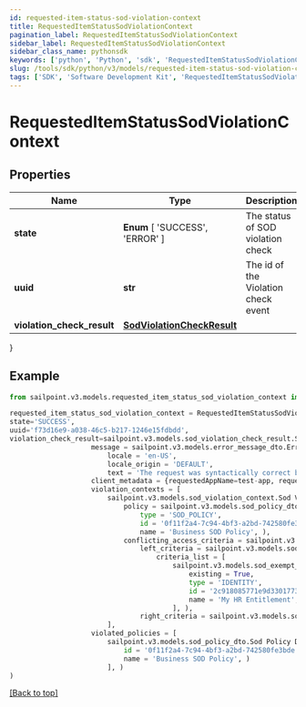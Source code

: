 ```yaml
---
id: requested-item-status-sod-violation-context
title: RequestedItemStatusSodViolationContext
pagination_label: RequestedItemStatusSodViolationContext
sidebar_label: RequestedItemStatusSodViolationContext
sidebar_class_name: pythonsdk
keywords: ['python', 'Python', 'sdk', 'RequestedItemStatusSodViolationContext', 'RequestedItemStatusSodViolationContext'] 
slug: /tools/sdk/python/v3/models/requested-item-status-sod-violation-context
tags: ['SDK', 'Software Development Kit', 'RequestedItemStatusSodViolationContext', 'RequestedItemStatusSodViolationContext']
---
```


# RequestedItemStatusSodViolationContext


## Properties

Name | Type | Description | Notes
------------ | ------------- | ------------- | -------------
**state** |  **Enum** [  'SUCCESS',    'ERROR' ] | The status of SOD violation check | [optional] 
**uuid** | **str** | The id of the Violation check event | [optional] 
**violation_check_result** | [**SodViolationCheckResult**](sod-violation-check-result) |  | [optional] 
}

## Example

```python
from sailpoint.v3.models.requested_item_status_sod_violation_context import RequestedItemStatusSodViolationContext

requested_item_status_sod_violation_context = RequestedItemStatusSodViolationContext(
state='SUCCESS',
uuid='f73d16e9-a038-46c5-b217-1246e15fdbdd',
violation_check_result=sailpoint.v3.models.sod_violation_check_result.Sod Violation Check Result(
                    message = sailpoint.v3.models.error_message_dto.Error Message Dto(
                        locale = 'en-US', 
                        locale_origin = 'DEFAULT', 
                        text = 'The request was syntactically correct but its content is semantically invalid.', ), 
                    client_metadata = {requestedAppName=test-app, requestedAppId=2c91808f7892918f0178b78da4a305a1}, 
                    violation_contexts = [
                        sailpoint.v3.models.sod_violation_context.Sod Violation Context(
                            policy = sailpoint.v3.models.sod_policy_dto.Sod Policy Dto(
                                type = 'SOD_POLICY', 
                                id = '0f11f2a4-7c94-4bf3-a2bd-742580fe3bde', 
                                name = 'Business SOD Policy', ), 
                            conflicting_access_criteria = sailpoint.v3.models.sod_violation_context_conflicting_access_criteria.SodViolationContext_conflictingAccessCriteria(
                                left_criteria = sailpoint.v3.models.sod_violation_context_conflicting_access_criteria_left_criteria.SodViolationContext_conflictingAccessCriteria_leftCriteria(
                                    criteria_list = [
                                        sailpoint.v3.models.sod_exempt_criteria.Sod Exempt Criteria(
                                            existing = True, 
                                            type = 'IDENTITY', 
                                            id = '2c918085771e9d3301773b3cb66f6398', 
                                            name = 'My HR Entitlement', )
                                        ], ), 
                                right_criteria = sailpoint.v3.models.sod_violation_context_conflicting_access_criteria_left_criteria.SodViolationContext_conflictingAccessCriteria_leftCriteria(), ), )
                        ], 
                    violated_policies = [
                        sailpoint.v3.models.sod_policy_dto.Sod Policy Dto(
                            id = '0f11f2a4-7c94-4bf3-a2bd-742580fe3bde', 
                            name = 'Business SOD Policy', )
                        ], )
)

```
[[Back to top]](#) 

